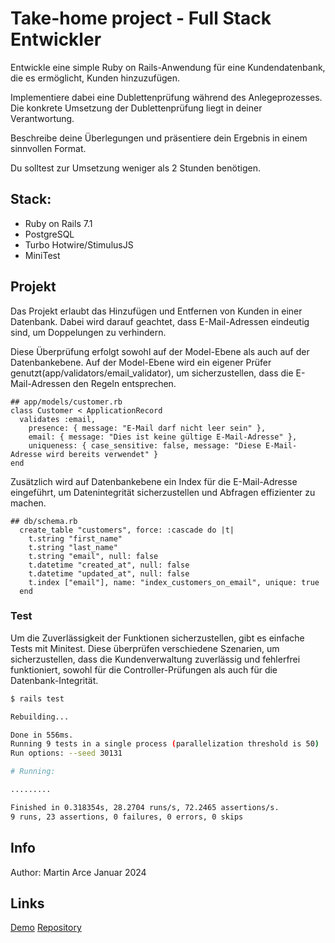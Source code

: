 # Take-home project - Full Stack Entwickler

Entwickle eine simple Ruby on Rails-Anwendung für eine Kundendatenbank, die es ermöglicht, Kunden hinzuzufügen. 

Implementiere dabei eine Dublettenprüfung während des Anlegeprozesses. Die konkrete Umsetzung der Dublettenprüfung liegt in deiner Verantwortung.

Beschreibe deine Überlegungen und präsentiere dein Ergebnis in einem sinnvollen Format.

Du solltest zur Umsetzung weniger als 2 Stunden benötigen.

## Stack:
- Ruby on Rails 7.1
- PostgreSQL
- Turbo Hotwire/StimulusJS
- MiniTest

## Projekt 
Das Projekt erlaubt das Hinzufügen und Entfernen von Kunden in einer Datenbank. Dabei wird darauf geachtet, dass E-Mail-Adressen eindeutig sind, um Doppelungen zu verhindern. 

Diese Überprüfung erfolgt sowohl auf der Model-Ebene als auch auf der Datenbankebene. Auf der Model-Ebene wird ein eigener Prüfer genutzt(app/validators/email_validator), um sicherzustellen, dass die E-Mail-Adressen den Regeln entsprechen. 

```
## app/models/customer.rb
class Customer < ApplicationRecord
  validates :email,
    presence: { message: "E-Mail darf nicht leer sein" },
    email: { message: "Dies ist keine gültige E-Mail-Adresse" },
    uniqueness: { case_sensitive: false, message: "Diese E-Mail-Adresse wird bereits verwendet" }
end
```


Zusätzlich wird auf Datenbankebene ein Index für die E-Mail-Adresse eingeführt, um Datenintegrität sicherzustellen und Abfragen effizienter zu machen. 

```
## db/schema.rb 
  create_table "customers", force: :cascade do |t|
    t.string "first_name"
    t.string "last_name"
    t.string "email", null: false
    t.datetime "created_at", null: false
    t.datetime "updated_at", null: false
    t.index ["email"], name: "index_customers_on_email", unique: true
  end
```


### Test
Um die Zuverlässigkeit der Funktionen sicherzustellen, gibt es einfache Tests mit Minitest. Diese überprüfen verschiedene Szenarien, um sicherzustellen, dass die Kundenverwaltung zuverlässig und fehlerfrei funktioniert, sowohl für die Controller-Prüfungen als auch für die Datenbank-Integrität.

```bash
$ rails test

Rebuilding...

Done in 556ms.
Running 9 tests in a single process (parallelization threshold is 50)
Run options: --seed 30131

# Running:

.........

Finished in 0.318354s, 28.2704 runs/s, 72.2465 assertions/s.
9 runs, 23 assertions, 0 failures, 0 errors, 0 skips
```

## Info
Author:
Martin Arce
Januar 2024

## Links
[Demo](https://kunden.fly.dev/)
[Repository](https://github.com/divagueame/kunden)
